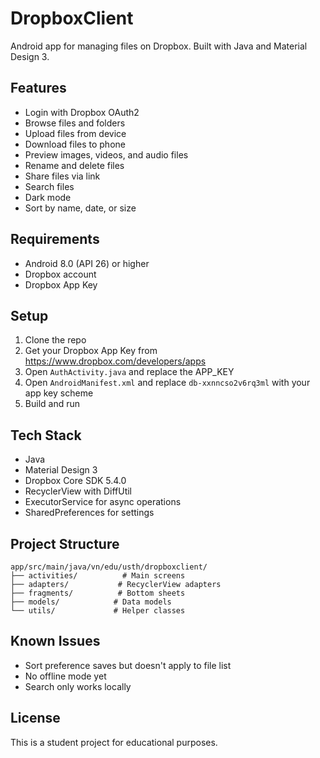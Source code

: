 # DropboxClient

Android app for managing files on Dropbox. Built with Java and Material Design 3.

## Features

- Login with Dropbox OAuth2
- Browse files and folders
- Upload files from device
- Download files to phone
- Preview images, videos, and audio files
- Rename and delete files
- Share files via link
- Search files
- Dark mode
- Sort by name, date, or size

## Requirements

- Android 8.0 (API 26) or higher
- Dropbox account
- Dropbox App Key

## Setup

1. Clone the repo
2. Get your Dropbox App Key from https://www.dropbox.com/developers/apps
3. Open `AuthActivity.java` and replace the APP_KEY
4. Open `AndroidManifest.xml` and replace `db-xxnncso2v6rq3ml` with your app key scheme
5. Build and run

## Tech Stack

- Java
- Material Design 3
- Dropbox Core SDK 5.4.0
- RecyclerView with DiffUtil
- ExecutorService for async operations
- SharedPreferences for settings

## Project Structure

```
app/src/main/java/vn/edu/usth/dropboxclient/
├── activities/          # Main screens
├── adapters/           # RecyclerView adapters
├── fragments/          # Bottom sheets
├── models/            # Data models
└── utils/             # Helper classes
```

## Known Issues

- Sort preference saves but doesn't apply to file list
- No offline mode yet
- Search only works locally

## License

This is a student project for educational purposes.
